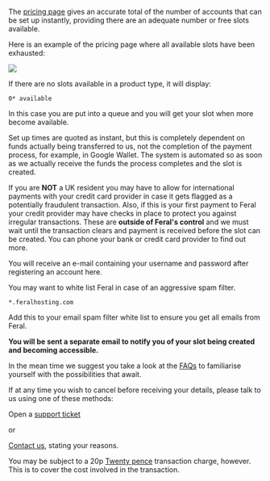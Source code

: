 
The [pricing page](https://www.feralhosting.com/pricing) gives an accurate total of the number of accounts that can be set up instantly, providing there are an adequate number or free slots available.

Here is an example of the pricing page where all available slots have been exhausted:

![](https://raw.github.com/feralhosting/feralfilehosting/master/Feral%20Wiki/General/How%20long%20until%20my%20slot%20is%20activated/1.png)

If there are no slots available in a product type, it will display: 

```
0* available
```

In this case you are put into a queue and you will get your slot when more become available.

Set up times are quoted as instant, but this is completely dependent on funds actually being transferred to us, not the completion of the payment process, for example, in Google Wallet. The system is automated so as soon as we actually receive the funds the process completes and the slot is created. 

If you are **NOT** a UK resident you may have to allow for international payments with your credit card provider in case it gets flagged as a potentially fraudulent transaction. Also, if this is your first payment to Feral your credit provider may have checks in place to protect you against irregular transactions. These are **outside of Feral's control** and we must wait until the transaction clears and payment is received before the slot can be created. You can phone your bank or credit card provider to find out more.

You will receive an e-mail containing your username and password after registering an account here.

You may want to white list Feral in case of an aggressive spam filter.

```
*.feralhosting.com
```

Add this to your email spam filter white list to ensure you get all emails from Feral.

**You will be sent a separate email to notify you of your slot being created and becoming accessible.**

In the mean time we suggest you take a look at the [FAQs](https://www.feralhosting.com/faq/) to familiarise yourself with the possibilities that await.

If at any time you wish to cancel before receiving your details, please talk to us using one of these methods:

Open a [support ticket](https://www.feralhosting.com/manager/tickets/) 

or

[Contact us](https://www.feralhosting.com/about/), stating your reasons. 

You may be subject to a 20p [Twenty pence](http://en.wikipedia.org/wiki/Twenty_pence_%28British_coin%29) transaction charge, however.  This is to cover the cost involved in the transaction.







